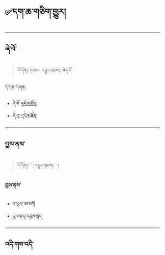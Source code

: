 # ✅དག་ཆ་གཅིག་གྱུར།

------------------------------------------------------------------------
ཞེ་བོ་
--------
> གོ་དོན།: ཧ་ཅང་། འབྱུང་ཁུངས།: ཞེད་པོ།

དག་ཆ་གཞན།
- ཞེ་བོ་ [དཔེ་མཚོན་](https://github.com/MonlamAI/Wiki/blob/main/docs/stt/assets/0123.mp3 ':include :type=audio')
- ཞེ་པུ་ [དཔེ་མཚོན་](https://samplelib.com/lib/preview/mp3/sample-3s.mp3 ':include :type=audio')

------------------------------------------------------------------------

བྱས་ནས་
----
>  གོ་དོན།: ་་་། འབྱུང་ཁུངས།: ་་་།

### བྱས་ནས་
- ཕ་ཡུལ། ཨ་མདོ།
- ཡུལ་སྐད། དབུས་སྐད།



------------------------------------------------------------------------

འདི་གས་འདི་
----

